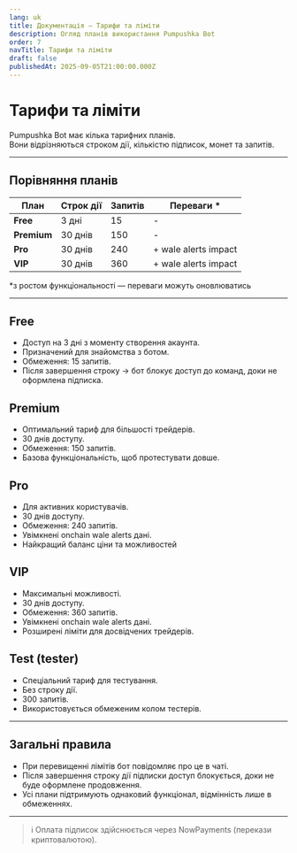 ```yaml
---
lang: uk
title: Документація — Тарифи та ліміти
description: Огляд планів використання Pumpushka Bot
order: 7
navTitle: Тарифи та ліміти
draft: false
publishedAt: 2025-09-05T21:00:00.000Z
---
```


# Тарифи та ліміти

Pumpushka Bot має кілька тарифних планів.\
Вони відрізняються строком дії, кількістю підписок, монет та запитів.

***

## Порівняння планів

| План        | Строк дії | Запитів | Переваги \*          |
| ----------- | --------- | ------- | -------------------- |
| **Free**    | 3 дні     | 15      | -                    |
| **Premium** | 30 днів   | 150     | -                    |
| **Pro**     | 30 днів   | 240     | + wale alerts impact |
| **VIP**     | 30 днів   | 360     | + wale alerts impact |

\*з ростом функціональності — переваги можуть оновлюватись

***

## Free

* Доступ на 3 дні з моменту створення акаунта.
* Призначений для знайомства з ботом.
* Обмеження: 15 запитів.
* Після завершення строку → бот блокує доступ до команд, доки не оформлена підписка.

## Premium

* Оптимальний тариф для більшості трейдерів.
* 30 днів доступу.
* Обмеження: 150 запитів.
* Базова функціональність, щоб протестувати довше.

## Pro

* Для активних користувачів.
* 30 днів доступу.
* Обмеження: 240 запитів.
* Увімкнені onchain wale alerts дані.
* Найкращий баланс ціни та можливостей

## VIP

* Максимальні можливості.
* 30 днів доступу.
* Обмеження: 360 запитів.
* Увімкнені onchain wale alerts дані.
* Розширені ліміти для досвідчених трейдерів.

## Test (tester)

* Спеціальний тариф для тестування.
* Без строку дії.
* 300 запитів.
* Використовується обмеженим колом тестерів.

***

## Загальні правила

* При перевищенні лімітів бот повідомляє про це в чаті.
* Після завершення строку дії підписки доступ блокується, доки не буде оформлене продовження.
* Усі плани підтримують однаковий функціонал, відмінність лише в обмеженнях.

***

> ℹ️ Оплата підписок здійснюється через NowPayments (перекази криптовалютою).
